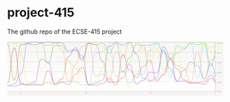# project-415
The github repo of the ECSE-415 project

![Alt text](CPU_train.png?raw=true "CPU slavery")
